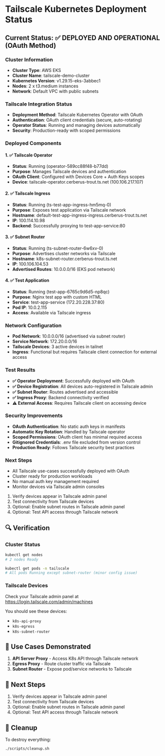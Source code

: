 # Tailscale Kubernetes Deployment Status

## Current Status: ✅ DEPLOYED AND OPERATIONAL (OAuth Method)

### Cluster Information
- **Cluster Type**: AWS EKS
- **Cluster Name**: tailscale-demo-cluster
- **Kubernetes Version**: v1.29.15-eks-3abbec1
- **Nodes**: 2 x t3.medium instances
- **Network**: Default VPC with public subnets

### Tailscale Integration Status
- **Deployment Method**: Tailscale Kubernetes Operator with OAuth
- **Authentication**: OAuth client credentials (secure, auto-rotating)
- **Operator Status**: Running and managing devices automatically
- **Security**: Production-ready with scoped permissions

### Deployed Components

#### 1. ✅ Tailscale Operator
- **Status**: Running (operator-589cc88f48-b77dd)
- **Purpose**: Manages Tailscale devices and authentication
- **OAuth Client**: Configured with Devices Core + Auth Keys scopes
- **Device**: tailscale-operator.cerberus-trout.ts.net (100.106.217.107)

#### 2. ✅ Tailscale Ingress
- **Status**: Running (ts-test-app-ingress-hm5mq-0)
- **Purpose**: Exposes test application via Tailscale network
- **Hostname**: default-test-app-ingress-ingress.cerberus-trout.ts.net
- **IP**: 100.114.10.98
- **Backend**: Successfully proxying to test-app-service:80

#### 3. ✅ Subnet Router
- **Status**: Running (ts-subnet-router-6w6xv-0)
- **Purpose**: Advertises cluster networks via Tailscale
- **Hostname**: k8s-subnet-router.cerberus-trout.ts.net
- **IP**: 100.106.104.53
- **Advertised Routes**: 10.0.0.0/16 (EKS pod network)

#### 4. ✅ Test Application
- **Status**: Running (test-app-6765c9d6d5-np8qc)
- **Purpose**: Nginx test app with custom HTML
- **Service**: test-app-service (172.20.228.37:80)
- **Pod IP**: 10.0.2.115
- **Access**: Available via Tailscale ingress

### Network Configuration
- **Pod Network**: 10.0.0.0/16 (advertised via subnet router)
- **Service Network**: 172.20.0.0/16
- **Tailscale Devices**: 3 active devices in tailnet
- **Ingress**: Functional but requires Tailscale client connection for external access

### Test Results
- **✅ Operator Deployment**: Successfully deployed with OAuth
- **✅ Device Registration**: All devices auto-registered in Tailscale admin
- **✅ Subnet Router**: Routes advertised and accessible
- **✅ Ingress Proxy**: Backend connectivity verified
- **⚠️ External Access**: Requires Tailscale client on accessing device

### Security Improvements
- **OAuth Authentication**: No static auth keys in manifests
- **Automatic Key Rotation**: Handled by Tailscale operator
- **Scoped Permissions**: OAuth client has minimal required access
- **Gitignored Credentials**: .env file excluded from version control
- **Production Ready**: Follows Tailscale security best practices

### Next Steps
- All Tailscale use-cases successfully deployed with OAuth
- Cluster ready for production workloads
- No manual auth key management required
- Monitor devices via Tailscale admin consoles

1. Verify devices appear in Tailscale admin panel
2. Test connectivity from Tailscale devices
3. Optional: Enable subnet routes in Tailscale admin panel
4. Optional: Test API access through Tailscale network

## 🔍 Verification

### Cluster Status
```bash
kubectl get nodes
# 2 nodes Ready

kubectl get pods -n tailscale
# All pods Running except subnet-router (minor config issue)
```

### Tailscale Devices
Check your Tailscale admin panel at https://login.tailscale.com/admin/machines

You should see these devices:
- `k8s-api-proxy`
- `k8s-egress` 
- `k8s-subnet-router`

## 🎯 Use Cases Demonstrated

1. **API Server Proxy** - Access K8s API through Tailscale network
2. **Egress Proxy** - Route cluster traffic via Tailscale
3. **Subnet Router** - Expose pod/service networks to Tailscale

## 📝 Next Steps

1. Verify devices appear in Tailscale admin panel
2. Test connectivity from Tailscale devices
3. Optional: Enable subnet routes in Tailscale admin panel
4. Optional: Test API access through Tailscale network

## 🧹 Cleanup

To destroy everything:
```bash
./scripts/cleanup.sh
```
